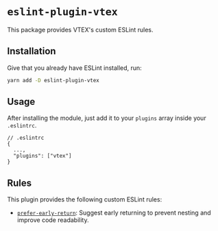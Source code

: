 # `eslint-plugin-vtex`

This package provides VTEX's custom ESLint rules.

## Installation

Give that you already have ESLint installed, run:

```bash
yarn add -D eslint-plugin-vtex
```

## Usage

After installing the module, just add it to your `plugins` array inside your `.eslintrc`.

```jsonc
// .eslintrc
{
  ...,
  "plugins": ["vtex"]
}
```

## Rules

This plugin provides the following custom ESLint rules:

- [`prefer-early-return`](/packages/eslint-plugin-vtex/docs/rules/prefer-early-return.md): Suggest early returning to prevent nesting and improve code readability.
